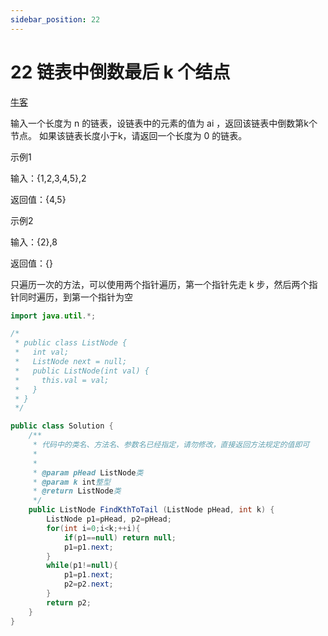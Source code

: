 ```yaml
---
sidebar_position: 22
---
```


# 22 链表中倒数最后 k 个结点

[牛客](https://www.nowcoder.com/practice/886370fe658f41b498d40fb34ae76ff9)


输入一个长度为 n 的链表，设链表中的元素的值为 ai ，返回该链表中倒数第k个节点。
如果该链表长度小于k，请返回一个长度为 0 的链表。

示例1

输入：{1,2,3,4,5},2

返回值：{4,5}

示例2

输入：{2},8

返回值：{}

只遍历一次的方法，可以使用两个指针遍历，第一个指针先走 k 步，然后两个指针同时遍历，到第一个指针为空

```java
import java.util.*;

/*
 * public class ListNode {
 *   int val;
 *   ListNode next = null;
 *   public ListNode(int val) {
 *     this.val = val;
 *   }
 * }
 */

public class Solution {
    /**
     * 代码中的类名、方法名、参数名已经指定，请勿修改，直接返回方法规定的值即可
     *
     * 
     * @param pHead ListNode类 
     * @param k int整型 
     * @return ListNode类
     */
    public ListNode FindKthToTail (ListNode pHead, int k) {
        ListNode p1=pHead, p2=pHead;
        for(int i=0;i<k;++i){
            if(p1==null) return null;
            p1=p1.next;
        }
        while(p1!=null){
            p1=p1.next;
            p2=p2.next;
        }
        return p2;
    }
}
```